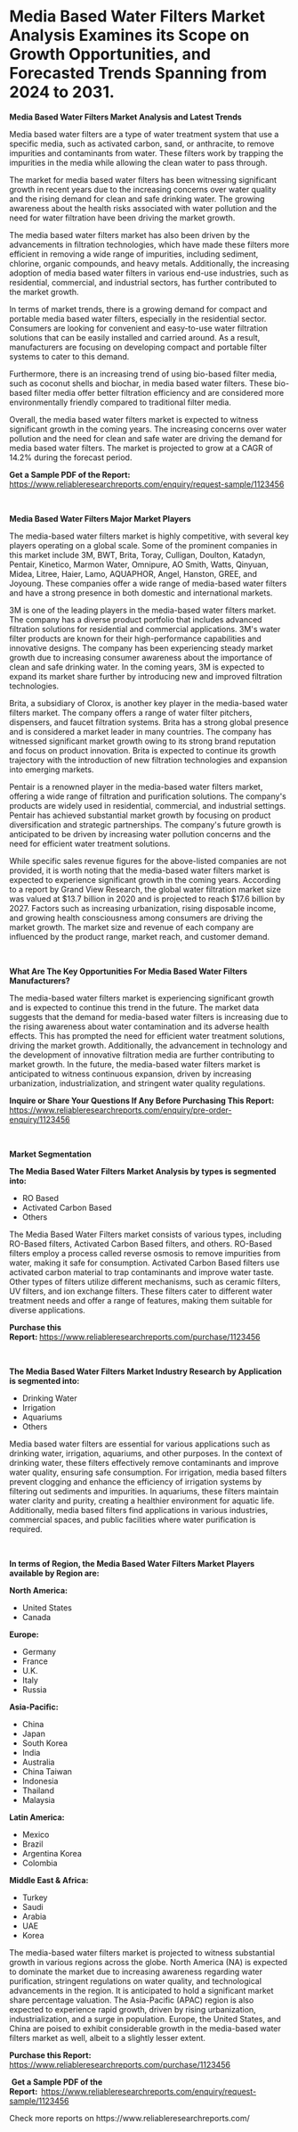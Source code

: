 <p><h1>Media Based Water Filters Market Analysis Examines its Scope on Growth Opportunities, and Forecasted Trends Spanning from 2024 to 2031.</h1></p><p><strong>Media Based Water Filters Market Analysis and Latest Trends</strong></p>
<p><p>Media based water filters are a type of water treatment system that use a specific media, such as activated carbon, sand, or anthracite, to remove impurities and contaminants from water. These filters work by trapping the impurities in the media while allowing the clean water to pass through.</p><p>The market for media based water filters has been witnessing significant growth in recent years due to the increasing concerns over water quality and the rising demand for clean and safe drinking water. The growing awareness about the health risks associated with water pollution and the need for water filtration have been driving the market growth.</p><p>The media based water filters market has also been driven by the advancements in filtration technologies, which have made these filters more efficient in removing a wide range of impurities, including sediment, chlorine, organic compounds, and heavy metals. Additionally, the increasing adoption of media based water filters in various end-use industries, such as residential, commercial, and industrial sectors, has further contributed to the market growth.</p><p>In terms of market trends, there is a growing demand for compact and portable media based water filters, especially in the residential sector. Consumers are looking for convenient and easy-to-use water filtration solutions that can be easily installed and carried around. As a result, manufacturers are focusing on developing compact and portable filter systems to cater to this demand.</p><p>Furthermore, there is an increasing trend of using bio-based filter media, such as coconut shells and biochar, in media based water filters. These bio-based filter media offer better filtration efficiency and are considered more environmentally friendly compared to traditional filter media.</p><p>Overall, the media based water filters market is expected to witness significant growth in the coming years. The increasing concerns over water pollution and the need for clean and safe water are driving the demand for media based water filters. The market is projected to grow at a CAGR of 14.2% during the forecast period.</p></p>
<p><strong>Get a Sample PDF of the Report:&nbsp;</strong> <a href="https://www.reliableresearchreports.com/enquiry/request-sample/1123456">https://www.reliableresearchreports.com/enquiry/request-sample/1123456</a></p>
<p>&nbsp;</p>
<p><strong>Media Based Water Filters Major Market Players</strong></p>
<p><p>The media-based water filters market is highly competitive, with several key players operating on a global scale. Some of the prominent companies in this market include 3M, BWT, Brita, Toray, Culligan, Doulton, Katadyn, Pentair, Kinetico, Marmon Water, Omnipure, AO Smith, Watts, Qinyuan, Midea, Litree, Haier, Lamo, AQUAPHOR, Angel, Hanston, GREE, and Joyoung. These companies offer a wide range of media-based water filters and have a strong presence in both domestic and international markets.</p><p>3M is one of the leading players in the media-based water filters market. The company has a diverse product portfolio that includes advanced filtration solutions for residential and commercial applications. 3M's water filter products are known for their high-performance capabilities and innovative designs. The company has been experiencing steady market growth due to increasing consumer awareness about the importance of clean and safe drinking water. In the coming years, 3M is expected to expand its market share further by introducing new and improved filtration technologies.</p><p>Brita, a subsidiary of Clorox, is another key player in the media-based water filters market. The company offers a range of water filter pitchers, dispensers, and faucet filtration systems. Brita has a strong global presence and is considered a market leader in many countries. The company has witnessed significant market growth owing to its strong brand reputation and focus on product innovation. Brita is expected to continue its growth trajectory with the introduction of new filtration technologies and expansion into emerging markets.</p><p>Pentair is a renowned player in the media-based water filters market, offering a wide range of filtration and purification solutions. The company's products are widely used in residential, commercial, and industrial settings. Pentair has achieved substantial market growth by focusing on product diversification and strategic partnerships. The company's future growth is anticipated to be driven by increasing water pollution concerns and the need for efficient water treatment solutions.</p><p>While specific sales revenue figures for the above-listed companies are not provided, it is worth noting that the media-based water filters market is expected to experience significant growth in the coming years. According to a report by Grand View Research, the global water filtration market size was valued at $13.7 billion in 2020 and is projected to reach $17.6 billion by 2027. Factors such as increasing urbanization, rising disposable income, and growing health consciousness among consumers are driving the market growth. The market size and revenue of each company are influenced by the product range, market reach, and customer demand.</p></p>
<p>&nbsp;</p>
<p><strong>What Are The Key Opportunities For Media Based Water Filters Manufacturers?</strong></p>
<p><p>The media-based water filters market is experiencing significant growth and is expected to continue this trend in the future. The market data suggests that the demand for media-based water filters is increasing due to the rising awareness about water contamination and its adverse health effects. This has prompted the need for efficient water treatment solutions, driving the market growth. Additionally, the advancement in technology and the development of innovative filtration media are further contributing to market growth. In the future, the media-based water filters market is anticipated to witness continuous expansion, driven by increasing urbanization, industrialization, and stringent water quality regulations.</p></p>
<p><strong>Inquire or Share Your Questions If Any Before Purchasing This Report:</strong> <a href="https://www.reliableresearchreports.com/enquiry/pre-order-enquiry/1123456">https://www.reliableresearchreports.com/enquiry/pre-order-enquiry/1123456</a></p>
<p>&nbsp;</p>
<p><strong>Market Segmentation</strong></p>
<p><strong>The Media Based Water Filters Market Analysis by types is segmented into:</strong></p>
<p><ul><li>RO Based</li><li>Activated Carbon Based</li><li>Others</li></ul></p>
<p><p>The Media Based Water Filters market consists of various types, including RO-Based filters, Activated Carbon Based filters, and others. RO-Based filters employ a process called reverse osmosis to remove impurities from water, making it safe for consumption. Activated Carbon Based filters use activated carbon material to trap contaminants and improve water taste. Other types of filters utilize different mechanisms, such as ceramic filters, UV filters, and ion exchange filters. These filters cater to different water treatment needs and offer a range of features, making them suitable for diverse applications.</p></p>
<p><strong>Purchase this Report:&nbsp;</strong><a href="https://www.reliableresearchreports.com/purchase/1123456">https://www.reliableresearchreports.com/purchase/1123456</a></p>
<p>&nbsp;</p>
<p><strong>The Media Based Water Filters Market Industry Research by Application is segmented into:</strong></p>
<p><ul><li>Drinking Water</li><li>Irrigation</li><li>Aquariums</li><li>Others</li></ul></p>
<p><p>Media based water filters are essential for various applications such as drinking water, irrigation, aquariums, and other purposes. In the context of drinking water, these filters effectively remove contaminants and improve water quality, ensuring safe consumption. For irrigation, media based filters prevent clogging and enhance the efficiency of irrigation systems by filtering out sediments and impurities. In aquariums, these filters maintain water clarity and purity, creating a healthier environment for aquatic life. Additionally, media based filters find applications in various industries, commercial spaces, and public facilities where water purification is required.</p></p>
<p>&nbsp;</p>
<p><strong>In terms of Region, the Media Based Water Filters Market Players available by Region are:</strong></p>
<p>
    <p> <strong> North America: </strong>
        <ul>
            <li>United States</li>
            <li>Canada</li>
        </ul>
        </p> 
    <p> <strong> Europe: </strong>
        <ul>
            <li>Germany</li>
            <li>France</li>
            <li>U.K.</li>
            <li>Italy</li>
            <li>Russia</li>
        </ul>
        </p> 
    <p> <strong> Asia-Pacific: </strong>
        <ul>
            <li>China</li>
            <li>Japan</li>
            <li>South Korea</li>
            <li>India</li>
            <li>Australia</li>
            <li>China Taiwan</li>
            <li>Indonesia</li>
            <li>Thailand</li>
            <li>Malaysia</li>
        </ul>
        </p> 
    <p> <strong> Latin America: </strong>
        <ul>
            <li>Mexico</li>
            <li>Brazil</li>
            <li>Argentina Korea</li>
            <li>Colombia</li>
        </ul>
        </p> 
    <p> <strong> Middle East & Africa: </strong>
        <ul>
            <li>Turkey</li>
            <li>Saudi</li>
            <li>Arabia</li>
            <li>UAE</li>
            <li>Korea</li>
        </ul>
    </p>
    </p>
<p><p>The media-based water filters market is projected to witness substantial growth in various regions across the globe. North America (NA) is expected to dominate the market due to increasing awareness regarding water purification, stringent regulations on water quality, and technological advancements in the region. It is anticipated to hold a significant market share percentage valuation. The Asia-Pacific (APAC) region is also expected to experience rapid growth, driven by rising urbanization, industrialization, and a surge in population. Europe, the United States, and China are poised to exhibit considerable growth in the media-based water filters market as well, albeit to a slightly lesser extent.</p></p>
<p><strong>Purchase this Report: </strong><a href="https://www.reliableresearchreports.com/purchase/1123456">https://www.reliableresearchreports.com/purchase/1123456</a></p>
<p>&nbsp;<strong>Get a Sample PDF of the Report:&nbsp;&nbsp;</strong><a href="https://www.reliableresearchreports.com/enquiry/request-sample/1123456">https://www.reliableresearchreports.com/enquiry/request-sample/1123456</a></p>
<p><strong></strong></p>
<p>Check more reports on https://www.reliableresearchreports.com/</p>